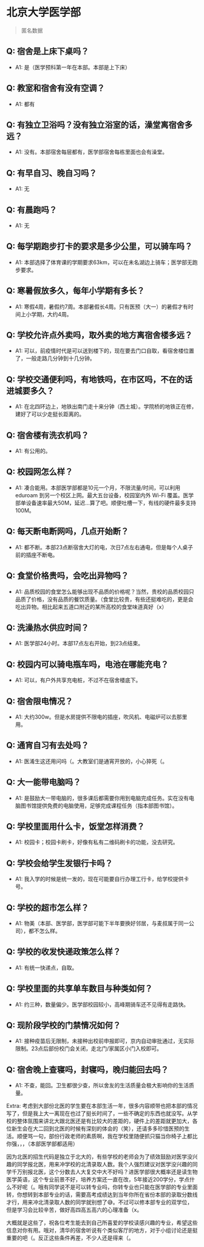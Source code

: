 # 北京大学医学部

> 匿名数据

## Q: 宿舍是上床下桌吗？

- A1: 是（医学预科第一年在本部。本部是上下床）

## Q: 教室和宿舍有没有空调？

- A1: 都有

## Q: 有独立卫浴吗？没有独立浴室的话，澡堂离宿舍多远？

- A1: 没有。本部宿舍每层都有，医学部宿舍每栋里面也会有澡堂。

## Q: 有早自习、晚自习吗？

- A1: 无

## Q: 有晨跑吗？

- A1: 无

## Q: 每学期跑步打卡的要求是多少公里，可以骑车吗？

- A1: 本部选择了体育课的学期要求63km，可以在未名湖边上骑车；医学部无跑步要求。

## Q: 寒暑假放多久，每年小学期有多长？

- A1: 寒假4周，暑假约7周。本部暑假长4周。只有医预（大一）的暑假才有时间上小学期，大约4周。

## Q: 学校允许点外卖吗，取外卖的地方离宿舍楼多远？

- A1: 可以，前疫情时代是可以送到楼下的，现在要去门口自取，看宿舍楼位置了，一般走路几分钟到十几分钟。

## Q: 学校交通便利吗，有地铁吗，在市区吗，不在的话进城要多久？

- A1: 在北四环边上，地铁出南门走十来分钟（西土城）。学院桥的地铁正在修，建好了可以少走挺长距离的。

## Q: 宿舍楼有洗衣机吗？

- A1: 有公用的。

## Q: 校园网怎么样？

- A1: 凑合能用。本部医学部都是10元一个月，不限流量/时间，可以利用 eduroam 到另一个校区上网。最大五台设备，校园室内外 Wi-Fi 覆盖。医学部单设备速率最大50M，延迟…算了吧。顺便吐槽一下，有线的硬件最多支持100M。

## Q: 每天断电断网吗，几点开始断？

- A1: 都不断。本部23点断宿舍大灯的电，次日7点左右通电，但是每个人桌子前的插座不断电。

## Q: 食堂价格贵吗，会吃出异物吗？

- A1: 品质校园的食堂怎么能够出现不品质的价格呢？当然，贵校的品质校园只品质了价格，没有品质的餐饮质量。（食堂比较贵，有些还挺难吃的，更是会吃出异物。相比起来五道口附近的某所高校的食堂味道真好（x）

## Q: 洗澡热水供应时间？

- A1: 医学部24小时。本部17点左右开始，到23点结束。

## Q: 校园内可以骑电瓶车吗，电池在哪能充电？

- A1: 可以，有户外共享充电桩，不过不在宿舍楼底下。

## Q: 宿舍限电情况？

- A1: 大约300w。但是水房提供不限电的插座，吹风机、电磁炉可以去那里用。

## Q: 通宵自习有去处吗？

- A1: 医淆生这还用问吗（。大教室们是通宵开放的，小心猝死（。

## Q: 大一能带电脑吗？

- A1: 是鼓励大一带电脑的，很多课后都需要你用到电脑完成任务。实在没有电脑图书馆提供免费的电脑使用，足够完成课程任务（指本部图书馆）。

## Q: 学校里面用什么卡，饭堂怎样消费？

- A1: 校园卡；校园卡刷卡，好像有私有二维码刷卡的功能，没去研究。

## Q: 学校会给学生发银行卡吗？

- A1: 我入学的时候是统一发的，现在可能要自行办理工行卡，给学校提供卡号。

## Q: 学校的超市怎么样？

- A1: 物美（本部、医学部，医学部可能下半年要换好邻居，与麦叔属于同一公司），都不怎么样。

## Q: 学校的收发快递政策怎么样？

- A1: 有统一快递点，自取。

## Q: 学校里面的共享单车数目与种类如何？

- A1: 约三种，数量偏少。医学部校园较小，高峰期骑车还不见得有走路快。

## Q: 现阶段学校的门禁情况如何？

- A1: 接种疫苗后无限制，未接种出校前申报即可，京内自动审批通过，无实际限制。23点后部份校门会关闭，走北门/家属区小门入校即可。

## Q: 宿舍晚上查寝吗，封寝吗，晚归能回去吗？

- A1: 不查，能回。卫生都很少查，所以舍友的生活质量会极大影响你的生活质量。

Extra: 考虑到大部份北医的学生要在本部生活一年，很多内容顺带也把本部的情况写了，但是我上大一离现在也过了挺长时间了，一些不确定的东西也就没写。从学校的整体氛围来讲北大跟北医还是有比较大的差距的，硬件上的差距就更加大，各位新生会在大二回到北医的时候有深刻的体会的（笑），还请多多珍惜医预的生活。顺便骂一句，部份行政老师的素质啊，我在学校里随便抓只猫当你椅子上都比你强，，，（本部医学部都适用）



因为北医的招生代码是独立于北大的，有些学校的老师会为了绩效鼓励对医学没兴趣的同学报北医，用来冲学校的北清录取人数。我个人强烈建议对医学没兴趣的同学千万别报北医，这个分数去人大复交中大不好吗？进医学部很大概率还是读生物医学英语，这个专业前景不好，培养方案还一直在改，5年接近200学分，学点什么不好呢（。哦有同学说不是可以转专业吗，你转专业也只能在医学部的专业里面转，你想转到本部专业的话，需要高考成绩达到当年你所在省份本部的录取分数线才行，用来冲北清录取人数的同学就别想了😅。不过可以修本部专业的双学位，但是学习会比较辛苦，做好高四高五高六的心理准备（x。



大概就是这些了，祝各位考生能去到自己所喜爱的学校读感兴趣的专业，希望这些信息对你有用。哦对，清华的宿舍听说有个类似客厅的地方，对于小组讨论还是挺重要的吧（。反正这些条件再差，不少人还是得来（。
